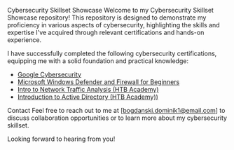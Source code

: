 Cybersecurity Skillset Showcase
Welcome to my Cybersecurity Skillset Showcase repository! This repository is designed to demonstrate my proficiency in various aspects of cybersecurity, highlighting the skills and expertise I've acquired through relevant certifications and hands-on experience.

I have successfully completed the following cybersecurity certifications, equipping me with a solid foundation and practical knowledge:

- [Google Cybersecurity](https://github.com/DBvagabond/Cybersecurity-Portfolio/blob/main/CERTIFICATES/Google%20Cybersecurity.md)
- [Microsoft Windows Defender and Firewall for Beginners](https://github.com/DBvagabond/Cybersecurity-Portfolio/blob/main/CERTIFICATES/Microsoft%20Windows%20Defender%20and%20Firewall.md)
- [Intro to Network Traffic Analysis (HTB Academy)](https://github.com/DBvagabond/Cybersecurity-Portfolio/blob/main/CERTIFICATES/Intro%20to%20Network%20Traffic%20Analysis%20(HTB%20Academy))
- [Introduction to Active Directory (HTB Academy))](https://github.com/DBvagabond/Cybersecurity-Portfolio/blob/main/CERTIFICATES/Introduction%20to%20Active%20Directory%20(HTB%20Academy))

Contact
Feel free to reach out to me at [bogdanski.dominik1@email.com] to discuss collaboration opportunities or to learn more about my cybersecurity skillset.

Looking forward to hearing from you!
